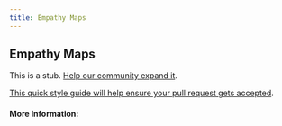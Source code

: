 ```yaml
---
title: Empathy Maps
---
```


## Empathy Maps

This is a stub. [Help our community expand it](https://github.com/freeCodeCamp/guide-articles/tree/master/articles/Design/Product-Design/Empathy-Maps/index.md).

[This quick style guide will help ensure your pull request gets accepted](https://github.com/freeCodeCamp/guide-articles/blob/master/README.md).

<!-- The article goes here, in GitHub-flavored Markdown. Feel free to add YouTube videos, images, and CodePen/JSBin embeds  -->

#### More Information:
<!-- Please add any articles you think might be helpful to read before writing the article -->


